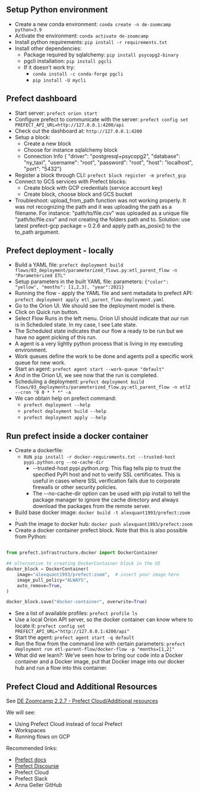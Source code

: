 ## Setup Python environment
- Create a new conda environment: `conda create -n de-zoomcamp python=3.9`
- Activate the environment: `conda activate de-zoomcamp`
- Install python requirements: `pip install -r requirements.txt`
- Install other dependencies:
    - Package required by sqlalchemy: `pip install psycopg2-binary`
    - pgcli installation: `pip install pgcli`
    - If it doesn't work try:
        - `conda install -c conda-forge pgcli`
        - `pip install -U mycli`

## Prefect dashboard
- Start server: `prefect orion start`
- Configure prefect to communicate with the server: `prefect config set PREFECT_API_URL=http://127.0.0.1:4200/api`
- Check out the dashboard at: `http://127.0.0.1:4200`
- Setup a block:
    - Create a new block
    - Choose for instance sqlalchemy block
    - Connection Info { "driver": "postgresql+psycopg2", "database": "ny_taxi", "username": "root", "password": "root", "host": "localhost", "port": "5432"}
- Register a block through CLI: `prefect block register -m prefect_gcp`
- Connect to GCS services with Prefect blocks:
    - Create block with GCP credentials (service account key)
    - Create block, choose block and GCS bucket
- Troubleshoot: upload_from_path function was not working properly. It was not recognizing the path and it was uploading the path as a filename. For instance: "path/to/file.csv" was uploaded as a unique file "path/to/file.csv" and not creating the folders path and to. Solution: use latest prefect-gcp package = 0.2.6 and apply path.as_posix() to the to_path argument.

## Prefect deployment - locally
- Build a YAML file: `prefect deployment build flows/03_deployment/parameterized_flows.py:etl_parent_flow -n "Parameterized ETL"`
- Setup parameters in the built YAML file: parameters: `{"color": "yellow", "months": [1,2,3], "year":2021}`
- Running the flow - apply the YAML file and sent metadata to prefect API: `prefect deployment apply etl_parent_flow-deployment.yaml`
- Go to the Orion UI. We should see the deployment model is there.
- Click on Quick run button.
- Select Flow Runs in the left menu. Orion UI should indicate that our run is in Scheduled state. In my case, I see Late state.
- The Scheduled state indicates that our flow a ready to be run but we have no agent picking of this run.
- A agent is a very lightly python process that is living in my executing environment.
- Work queues define the work to be done and agents poll a specific work queue for new work.
- Start an agent: `prefect agent start --work-queue "default"`
- And in the Orion UI, we see now that the run is completed.
- Scheduling a deployment: `prefect deployment build flows/03_deployments/parameterized_flow.py:etl_parent_flow -n etl2 --cron "0 0 * * *" -a`
- We can obtain help on prefect command:
    - `prefect deployment --help`
    - `prefect deployment build --help`
    - `prefect deployment apply --help`

## Run prefect inside a docker container
- Create a dockerfile:
    - `RUN pip install -r docker-requirements.txt --trusted-host pypi.python.org --no-cache-dir`
        - --trusted-host pypi.python.org: This flag tells pip to trust the specified PyPI host and not to verify SSL certificates. This is useful in cases where SSL verification fails due to corporate firewalls or other security policies.
        - The --no-cache-dir option can be used with pip install to tell the package manager to ignore the cache directory and always download the packages from the remote server.
- Build base docker image: `docker build -t alexquant1993/prefect:zoom .`
- Push the image to docker hub: `docker push alexquant1993/prefect:zoom`
- Create a docker container prefect block. Note that this is also possible from Python:

```python

from prefect.infrastructure.docker import DockerContainer

## alternative to creating DockerContainer block in the UI
docker_block = DockerContainer(
    image="alexquant1993/prefect:zoom",  # insert your image here
    image_pull_policy="ALWAYS",
    auto_remove=True,
)

docker_block.save("docker-container", overwrite=True)
```
- See a list of available profiles: `prefect profile ls`
- Use a local Orion API server, so the docker container can know where to locate it: `prefect config set PREFECT_API_URL="http://127.0.0.1:4200/api"`
- Start the agent: `prefect agent start -q default`
- Run the flow from the command line with certain parameters: `prefect deployment run etl-parent-flow/docker-flow -p "months=[1,2]"`
- What did we learn?: We’ve seen how to bring our code into a Docker container and a Docker image, put that Docker image into our docker hub and run a flow into this container.

## Prefect Cloud and Additional Resources
See [DE Zoomcamp 2.2.7 - Prefect Cloud/Additional resources](https://www.youtube.com/watch?v=gGC23ZK7lr8)

We will see:

- Using Prefect Cloud instead of local Prefect
- Workspaces
- Running flows on GCP

Recommended links:

- [Prefect docs](https://docs.prefect.io/)
- [Prefect Discourse](https://discourse.prefect.io/)
- Prefect Cloud
- Prefect Slack
- Anna Geller GitHub

